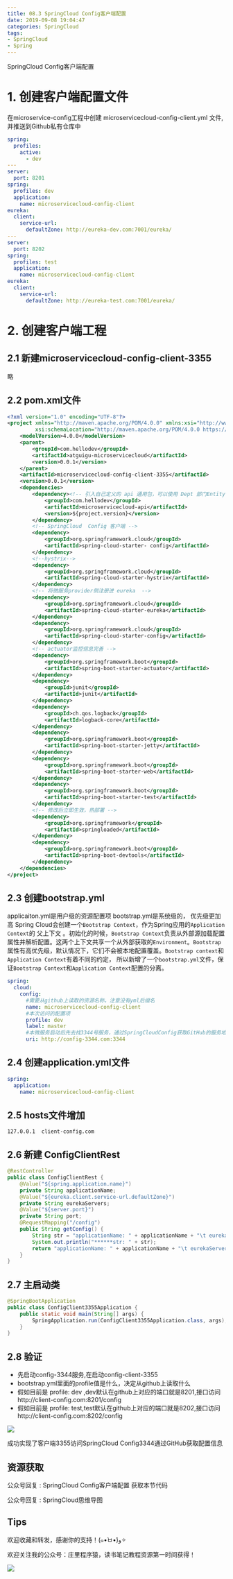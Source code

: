 ```yaml
---
title: 08.3 SpringCloud Config客户端配置
date: 2019-09-08 19:04:47
categories: SpringCloud
tags:
- SpringCloud
- Spring
---
```


SpringCloud Config客户端配置

<!--more-->

# 1. 创建客户端配置文件
在microservice-config工程中创建 microservicecloud-config-client.yml 文件,并推送到Github私有仓库中

```yaml
spring:
  profiles:
    active:
      - dev
---
server:
  port: 8201
spring:
  profiles: dev
  application:
    name: microservicecloud-config-client
eureka:
  client:
    service-url:
      defaultZone: http://eureka-dev.com:7001/eureka/
---
server:
  port: 8202
spring:
  profiles: test
  application:
    name: microservicecloud-config-client
eureka:
  client:
    service-url:
      defaultZone: http://eureka-test.com:7001/eureka/
```

# 2.  创建客户端工程
## 2.1 新建microservicecloud-config-client-3355
略

## 2.2 pom.xml文件

```xml
<?xml version="1.0" encoding="UTF-8"?>
<project xmlns="http://maven.apache.org/POM/4.0.0" xmlns:xsi="http://www.w3.org/2001/XMLSchema-instance"
         xsi:schemaLocation="http://maven.apache.org/POM/4.0.0 https://maven.apache.org/xsd/maven-4.0.0.xsd">
    <modelVersion>4.0.0</modelVersion>
    <parent>
        <groupId>com.hellodev</groupId>
        <artifactId>atguigu-microservicecloud</artifactId>
        <version>0.0.1</version>
    </parent>
    <artifactId>microservicecloud-config-client-3355</artifactId>
    <version>0.0.1</version>
    <dependencies>
        <dependency><!-- 引入自己定义的 api 通用包，可以使用 Dept 部门Entity -->
            <groupId>com.hellodev</groupId>
            <artifactId>microservicecloud-api</artifactId>
            <version>${project.version}</version>
        </dependency>
        <!-- SpringCloud  Config 客户端 -->
        <dependency>
            <groupId>org.springframework.cloud</groupId>
            <artifactId>spring-cloud-starter- config</artifactId>
        </dependency>
        <!--hystrix-->
        <dependency>
            <groupId>org.springframework.cloud</groupId>
            <artifactId>spring-cloud-starter-hystrix</artifactId>
        </dependency>
        <!-- 将微服务provider侧注册进 eureka  -->
        <dependency>
            <groupId>org.springframework.cloud</groupId>
            <artifactId>spring-cloud-starter-eureka</artifactId>
        </dependency>
        <dependency>
            <groupId>org.springframework.cloud</groupId>
            <artifactId>spring-cloud-starter-config</artifactId>
        </dependency>
        <!-- actuator监控信息完善 -->
        <dependency>
            <groupId>org.springframework.boot</groupId>
            <artifactId>spring-boot-starter-actuator</artifactId>
        </dependency>
        <dependency>
            <groupId>junit</groupId>
            <artifactId>junit</artifactId>
        </dependency>
        <dependency>
            <groupId>ch.qos.logback</groupId>
            <artifactId>logback-core</artifactId>
        </dependency>
        <dependency>
            <groupId>org.springframework.boot</groupId>
            <artifactId>spring-boot-starter-jetty</artifactId>
        </dependency>
        <dependency>
            <groupId>org.springframework.boot</groupId>
            <artifactId>spring-boot-starter-web</artifactId>
        </dependency>
        <dependency>
            <groupId>org.springframework.boot</groupId>
            <artifactId>spring-boot-starter-test</artifactId>
        </dependency>
        <!-- 修改后立即生效，热部署 -->
        <dependency>
            <groupId>org.springframework</groupId>
            <artifactId>springloaded</artifactId>
        </dependency>
        <dependency>
            <groupId>org.springframework.boot</groupId>
            <artifactId>spring-boot-devtools</artifactId>
        </dependency>
    </dependencies>
</project>
```

## 2.3 创建bootstrap.yml
applicaiton.yml是用户级的资源配置项 
bootstrap.yml是系统级的， 优先级更加高 
Spring Cloud会创建一个`Bootstrap Context`，作为Spring应用的`Application Context`的 父上下文 。初始化的时候，`Bootstrap Context`负责从外部源加载配置属性并解析配置。这两个上下文共享一个从外部获取的`Environment`。`Bootstrap`属性有高优先级，默认情况下，它们不会被本地配置覆盖。`Bootstrap context`和`Application Context`有着不同的约定， 
所以新增了一个`bootstrap.yml`文件，保证`Bootstrap Context`和`Application Context`配置的分离。 

```yaml
spring:
  cloud:
    config:
      #需要从github上读取的资源名称，注意没有yml后缀名
      name: microservicecloud-config-client
      #本次访问的配置项
      profile: dev
      label: master
      #本微服务启动后先去找3344号服务，通过SpringCloudConfig获取GitHub的服务地址
      uri: http://config-3344.com:3344
```

## 2.4 创建application.yml文件

```yaml
spring:
  application:
    name: microservicecloud-config-client
```

## 2.5 hosts文件增加

```jshelllanguage
127.0.0.1  client-config.com
```

## 2.6 新建 ConfigClientRest

```java
@RestController
public class ConfigClientRest {
    @Value("${spring.application.name}")
    private String applicationName;
    @Value("${eureka.client.service-url.defaultZone}")
    private String eurekaServers;
    @Value("${server.port}")
    private String port;
    @RequestMapping("/config")
    public String getConfig() {
        String str = "applicationName: " + applicationName + "\t eurekaServers:" + eurekaServers + "\t port: " + port;
        System.out.println("******str: " + str);
        return "applicationName: " + applicationName + "\t eurekaServers:" + eurekaServers + "\t port: " + port;
    }
}
```

## 2.7 主启动类

```java
@SpringBootApplication
public class ConfigClient3355Application {
    public static void main(String[] args) {
        SpringApplication.run(ConfigClient3355Application.class, args);
    }
}
```

## 2.8 验证
- 先启动config-3344服务,在启动config-client-3355
- bootstrap.yml里面的profile值是什么，决定从github上读取什么
- 假如目前是 profile: dev ,dev默认在github上对应的端口就是8201,接口访问http://client-config.com:8201/config
- 假如目前是 profile: test,test默认在github上对应的端口就是8202,接口访问http://client-config.com:8202/config

![](https://raw.githubusercontent.com/lujiahao0708/PicRepo/master/blogPic/SpringCloud/%E5%B0%9A%E7%A1%85%E8%B0%B7-SpringCloud%E6%95%99%E7%A8%8B/08.3%20SpringCloud%20Config%E5%AE%A2%E6%88%B7%E7%AB%AF%E9%85%8D%E7%BD%AE/1.png)

成功实现了客户端3355访问SpringCloud Config3344通过GitHub获取配置信息



## 资源获取
公众号回复 : SpringCloud Config客户端配置 获取本节代码

公众号回复 : SpringCloud思维导图

## Tips
欢迎收藏和转发，感谢你的支持！(๑•̀ㅂ•́)و✧ 

欢迎关注我的公众号：庄里程序猿，读书笔记教程资源第一时间获得！

![](https://github.com/lujiahao0708/PicRepo/raw/master/公众号二维码.jpg)
